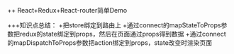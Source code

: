 ++ React+Redux+React-router简单Demo

+++知识点总结：
   +把store绑定到路由上
   +通过connect的mapStateToProps参数把redux的state绑定到props，然后在页面通过props得到数据
   +通过connect的mapDispatchToProps参数把action绑定到props，state改变时渲染页面
